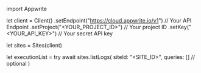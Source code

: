 import Appwrite

let client = Client()
    .setEndpoint("https://cloud.appwrite.io/v1") // Your API Endpoint
    .setProject("<YOUR_PROJECT_ID>") // Your project ID
    .setKey("<YOUR_API_KEY>") // Your secret API key

let sites = Sites(client)

let executionList = try await sites.listLogs(
    siteId: "<SITE_ID>",
    queries: [] // optional
)

